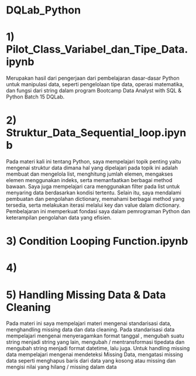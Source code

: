 # DQLab_Python

# 1) Pilot_Class_Variabel_dan_Tipe_Data.ipynb
Merupakan hasil dari pengerjaan dari pembelajaran dasar-dasar Python untuk manipulasi data, seperti pengelolaan tipe data, operasi matematika, dan fungsi dari string dalam program Bootcamp Data Analyst with SQL &amp; Python Batch 15 DQLab.

# 2) Struktur_Data_Sequential_loop.ipynb
Pada materi kali ini tentang Python, saya mempelajari topik penting yaitu mengenai struktur data dimana hal yang dipelajari pada topik ini adalah membuat dan mengelola list, menghitung jumlah elemen, mengakses elemen menggunakan indeks, serta memanfaatkan berbagai method bawaan. Saya juga mempelajari cara menggunakan filter pada list untuk menyaring data berdasarkan kondisi tertentu. Selain itu, saya mendalami pembuatan dan pengolahan dictionary, memahami berbagai method yang tersedia, serta melakukan iterasi melalui key dan value dalam dictionary. Pembelajaran ini memperkuat fondasi saya dalam pemrograman Python dan keterampilan pengolahan data yang efisien.

# 3) Condition Looping Function.ipynb


# 4) 

# 5) Handling Missing Data & Data Cleaning
Pada materi ini saya mempelajari materi mengenai standarisasi data, menghandling missing data dan data cleaning. Pada standarisasi data mempelajari mengenai menyeragamkan format tanggal , mengubah suatu string menjadi string yang lain, mengubah / mentransformasi tipedata dan mengubah string menjadi format datetime, lalu juga. Untuk handling missing data mempelajari mengenai mendeteksi Missing Data, mengatasi missing data seperti menghapus baris dari data yang kosong atau missing dan mengisi nilai yang hilang / missing dalam data


